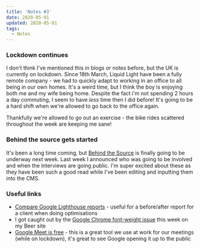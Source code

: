 ```yaml
---
title: 'Notes #3'
date: 2020-05-01
updated: 2020-05-01
tags:
  - Notes
---
```


### Lockdown continues

I don't think I've mentioned this in blogs or notes before, but the UK is currently on lockdown. Since 18th March, Liquid Light have been a fully remote company - we had to quickly adapt to working in an office to all being in our own homes. It's a weird time, but I think the boy is enjoying both me and my wife being home. Despite the fact i'm not spending 2 hours a day commuting, I seem to have _less_ time then I did before! It's going to be a hard shift when we're allowed to go back to the office again.

Thankfully we're allowed to go out an exercise - the bike rides scattered throughout the week are keeping me sane!

### Behind the source gets started

It's been a long time coming, but [Behind the Source](https://www.behindthesource.co.uk/) is finally going to be underway next week. Last week I announced who was going to be involved and when the interviews are going public. I'm super excited about these as they have been such a good read while I've been editing and inputting them into the CMS.

### Useful links

- [Compare Google Lighthouse reports](https://googlechrome.github.io/lighthouse-ci/viewer/) - useful for a before/after report for a client when doing optimisations
- I got caught out by the [Google Chrome font-weight issue](https://css-tricks.com/chrome-system-fonts-snafu/) this week on my Beer site
- [Google Meet is free](https://www.blog.google/products/meet/bringing-google-meet-to-more-people/) - this is a great tool we use at work for our meetings (while on lockdown), it's great to see Google opening it up to the public
